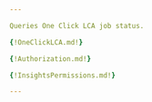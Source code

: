 ```yaml
---

Queries One Click LCA job status.

{!OneClickLCA.md!}

{!Authorization.md!}

{!InsightsPermissions.md!}

---
```

